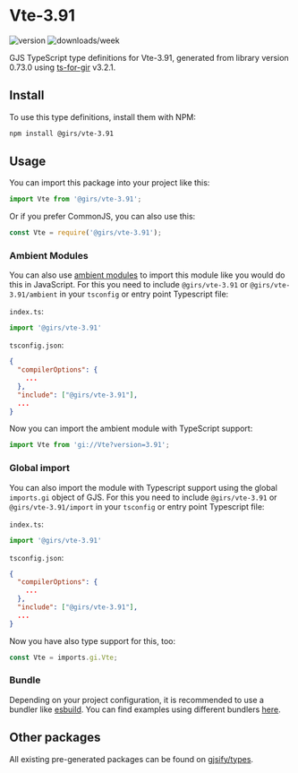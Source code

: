 
# Vte-3.91

![version](https://img.shields.io/npm/v/@girs/vte-3.91)
![downloads/week](https://img.shields.io/npm/dw/@girs/vte-3.91)


GJS TypeScript type definitions for Vte-3.91, generated from library version 0.73.0 using [ts-for-gir](https://github.com/gjsify/ts-for-gir) v3.2.1.


## Install

To use this type definitions, install them with NPM:
```bash
npm install @girs/vte-3.91
```

## Usage

You can import this package into your project like this:
```ts
import Vte from '@girs/vte-3.91';
```

Or if you prefer CommonJS, you can also use this:
```ts
const Vte = require('@girs/vte-3.91');
```

### Ambient Modules

You can also use [ambient modules](https://github.com/gjsify/ts-for-gir/tree/main/packages/cli#ambient-modules) to import this module like you would do this in JavaScript.
For this you need to include `@girs/vte-3.91` or `@girs/vte-3.91/ambient` in your `tsconfig` or entry point Typescript file:

`index.ts`:
```ts
import '@girs/vte-3.91'
```

`tsconfig.json`:
```json
{
  "compilerOptions": {
    ...
  },
  "include": ["@girs/vte-3.91"],
  ...
}
```

Now you can import the ambient module with TypeScript support: 

```ts
import Vte from 'gi://Vte?version=3.91';
```

### Global import

You can also import the module with Typescript support using the global `imports.gi` object of GJS.
For this you need to include `@girs/vte-3.91` or `@girs/vte-3.91/import` in your `tsconfig` or entry point Typescript file:

`index.ts`:
```ts
import '@girs/vte-3.91'
```

`tsconfig.json`:
```json
{
  "compilerOptions": {
    ...
  },
  "include": ["@girs/vte-3.91"],
  ...
}
```

Now you have also type support for this, too:

```ts
const Vte = imports.gi.Vte;
```

### Bundle

Depending on your project configuration, it is recommended to use a bundler like [esbuild](https://esbuild.github.io/). You can find examples using different bundlers [here](https://github.com/gjsify/ts-for-gir/tree/main/examples).

## Other packages

All existing pre-generated packages can be found on [gjsify/types](https://github.com/gjsify/types).

